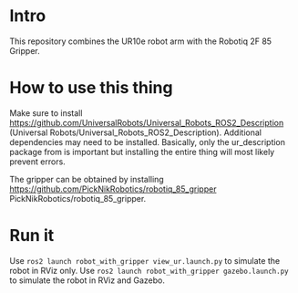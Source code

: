 # Intro

This repository combines the UR10e robot arm with the Robotiq 2F 85 Gripper.

# How to use this thing

Make sure to install https://github.com/UniversalRobots/Universal_Robots_ROS2_Description (Universal Robots/Universal_Robots_ROS2_Description). Additional dependencies may need to be installed. Basically, only the ur_description package from is important but installing the entire thing will most likely prevent errors.

The gripper can be obtained by installing https://github.com/PickNikRobotics/robotiq_85_gripper PickNikRobotics/robotiq_85_gripper.

# Run it
Use `ros2 launch robot_with_gripper view_ur.launch.py` to simulate the robot in RViz only.
Use `ros2 launch robot_with_gripper gazebo.launch.py` to simulate the robot in RViz and Gazebo.
